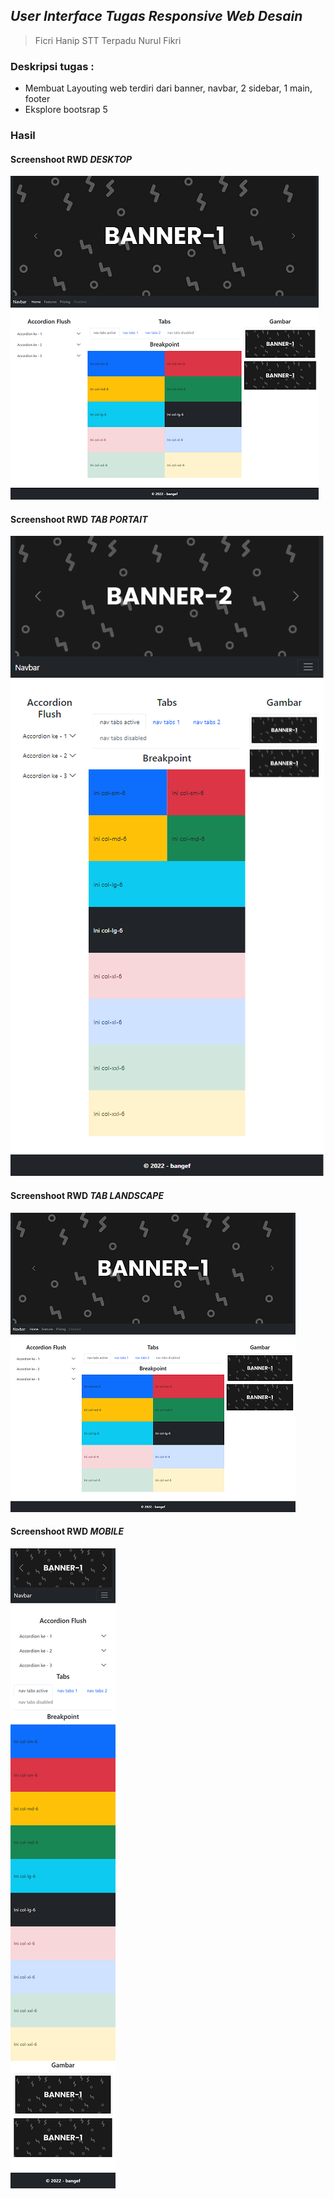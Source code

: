 ## _User Interface Tugas Responsive Web Desain_

>Ficri Hanip
>STT Terpadu Nurul Fikri


### Deskripsi tugas :
* Membuat Layouting web terdiri dari banner, navbar, 2 sidebar, 1 main, footer
* Eksplore bootsrap 5

### Hasil
#### Screenshoot RWD *DESKTOP*
![](./asset/image/rwd-dektop.png)
#### Screenshoot RWD *TAB PORTAIT*
![](./asset/image/rwd-portait-tab.png)
#### Screenshoot RWD *TAB LANDSCAPE*
![](./asset/image/rwd-landscape-tab.png)
#### Screenshoot RWD *MOBILE*
![](./asset/image/rwd-mobile.png)
